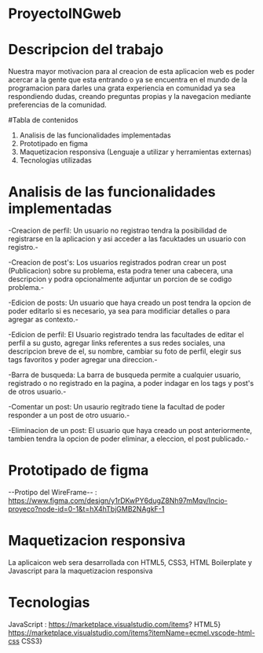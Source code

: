 # ProyectoINGweb
# Descripcion del trabajo

Nuestra mayor motivacion para al creacion de esta aplicacion web es poder acercar a la gente que esta entrando
o ya se encuentra en el mundo de la programacion para darles una grata experiencia en 
comunidad ya sea respondiendo dudas, creando preguntas propias y la navegacion mediante preferencias de la comunidad.

#Tabla de contenidos 
1. Analisis de las funcionalidades implementadas
2. Prototipado en figma
3. Maquetizacion responsiva (Lenguaje a utilizar y herramientas externas)
4. Tecnologias utilizadas

# Analisis de las funcionalidades implementadas
-Creacion de perfil: Un usuario no registrao tendra la posibilidad de registrarse en la aplicacion y asi acceder
a las facuktades un usuario con registro.-

-Creacion de post's: Los usuarios registrados podran crear un post (Publicacion) sobre su problema, esta podra tener una cabecera, una descripcion y podra opcionalmente adjuntar un porcion de se codigo problema.-

-Edicion de posts: Un usuario que haya creado un post tendra la opcion de poder editarlo si es necesario, ya sea para modificiar detalles o para agregar as contexto.-

-Edicion de perfil: El Usuario registrado tendra las facultades de editar el perfil  a su gusto, agregar links referentes a sus redes sociales, una descripcion breve de el, su nombre, cambiar su foto de perfil, elegir sus tags favoritos y poder agregar una direccion.-

-Barra de busqueda: La barra de busqueda permite a cualquier usuario, registrado o no registrado en la pagina, a poder indagar en los tags y post's de otros usuario.-

-Comentar un post: Un usaurio regitrado tiene la facultad de poder responder a un post de otro usuario.-

-Eliminacion de un post: El usuario que haya creado un post anteriormente, tambien tendra la opcion de poder eliminar, a eleccion, el post publicado.-

# Prototipado de figma
--Protipo del WireFrame-- : https://www.figma.com/design/y1rDKwPY6dugZ8Nh97mMqv/Incio-proyeco?node-id=0-1&t=hX4hTbjGMB2NAgkF-1

# Maquetizacion responsiva
La aplicaicon web sera desarrollada con HTML5, CSS3, HTML Boilerplate y Javascript para la maquetizacion responsiva

# Tecnologias
JavaScript : https://marketplace.visualstudio.com/items?
HTML5} 
https://marketplace.visualstudio.com/items?itemName=ecmel.vscode-html-css
CSS3}
